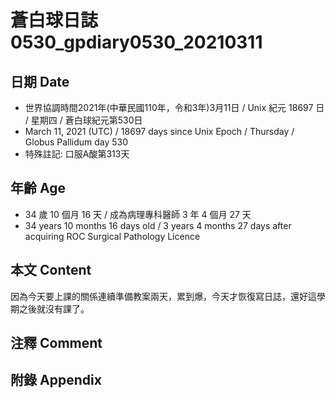 [_metadata_:encoding]: - "utf-8"
[_metadata_:language]: - "zh-Hant-TW"
[_metadata_:fileformat]: - "markdown"
[_metadata_:MIME_type]: - "text/plain"
[_metadata_:markdown_version]: - "commonmark version 0.29"
[_metadata_:markdown_spec]: - "https://spec.commonmark.org/0.29/"

# 蒼白球日誌0530_gpdiary0530_20210311 #

## 日期 Date ##

* 世界協調時間2021年(中華民國110年，令和3年)3月11日 / Unix 紀元 18697 日 / 星期四 / 蒼白球紀元第530日
* March 11, 2021 (UTC) / 18697 days since Unix Epoch / Thursday / Globus Pallidum day 530
* 特殊註記: 口服A酸第313天

## 年齡 Age ##

* 34 歲 10 個月 16 天 / 成為病理專科醫師 3 年 4 個月 27 天
* 34 years 10 months 16 days old / 3 years 4 months 27 days after acquiring ROC Surgical Pathology Licence

## 本文 Content ##

因為今天要上課的關係連續準備教案兩天，累到爆，今天才恢復寫日誌，還好這學期之後就沒有課了。

## 注釋 Comment ##

## 附錄 Appendix ##

